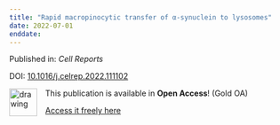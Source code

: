 ```yaml
---
title: "Rapid macropinocytic transfer of α-synuclein to lysosomes"
date: 2022-07-01
enddate:
---
```


Published in: *Cell Reports*

DOI: [10.1016/j.celrep.2022.111102](https://doi.org/10.1016/j.celrep.2022.111102)

<img src="https://upload.wikimedia.org/wikipedia/commons/thumb/7/77/Open_Access_logo_PLoS_transparent.svg/800px-Open_Access_logo_PLoS_transparent.svg.png" alt="drawing" width="50" align="left"/> &nbsp;&nbsp;&nbsp;This publication is available in **Open Access**! (Gold OA)

&nbsp;&nbsp;&nbsp;<a href="http://www.cell.com/article/S2211124722009044/pdf">Access it freely here</a>


